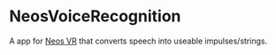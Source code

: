 #  NeosVoiceRecognition

A app for [Neos VR](https://neos.com/) that converts speech into useable impulses/strings.
